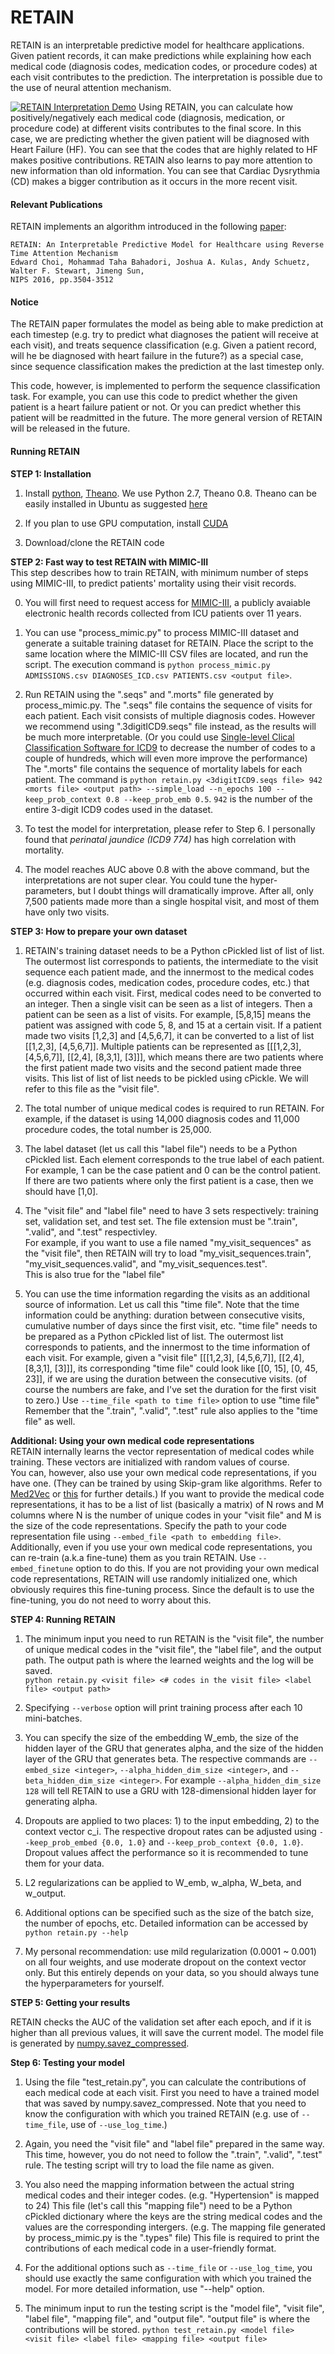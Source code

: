 RETAIN
=========================================

RETAIN is an interpretable predictive model for healthcare applications. Given patient records, it can make predictions while explaining how each medical code (diagnosis codes, medication codes, or procedure codes) at each visit contributes to the prediction. The interpretation is possible due to the use of neural attention mechanism.

[![RETAIN Interpretation Demo](http://www.cc.gatech.edu/~echoi48/images/thumbnail.png)](https://youtu.be/co3lTOSgFlA?t=1m46s "RETAIN Interpretation Demo - Click to Watch!")
Using RETAIN, you can calculate how positively/negatively each medical code (diagnosis, medication, or procedure code) at different visits contributes to the final score. In this case, we are predicting whether the given patient will be diagnosed with Heart Failure (HF). You can see that the codes that are highly related to HF makes positive contributions. RETAIN also learns to pay more attention to new information than old information. You can see that Cardiac Dysrythmia (CD) makes a bigger contribution as it occurs in the more recent visit.

#### Relevant Publications

RETAIN implements an algorithm introduced in the following [paper](http://papers.nips.cc/paper/6321-retain-an-interpretable-predictive-model-for-healthcare-using-reverse-time-attention-mechanism):

	RETAIN: An Interpretable Predictive Model for Healthcare using Reverse Time Attention Mechanism
	Edward Choi, Mohammad Taha Bahadori, Joshua A. Kulas, Andy Schuetz, Walter F. Stewart, Jimeng Sun,
	NIPS 2016, pp.3504-3512

#### Notice

The RETAIN paper formulates the model as being able to make prediction at each timestep (e.g. try to predict what diagnoses the patient will receive at each visit), and treats sequence classification (e.g. Given a patient record, will he be diagnosed with heart failure in the future?) as a special case, since sequence classification makes the prediction at the last timestep only.

This code, however, is implemented to perform the sequence classification task. For example, you can use this code to predict whether the given patient is a heart failure patient or not. Or you can predict whether this patient will be readmitted in the future. The more general version of RETAIN will be released in the future.
	
#### Running RETAIN

**STEP 1: Installation**  

1. Install [python](https://www.python.org/), [Theano](http://deeplearning.net/software/theano/index.html). We use Python 2.7, Theano 0.8. Theano can be easily installed in Ubuntu as suggested [here](http://deeplearning.net/software/theano/install_ubuntu.html#install-ubuntu)

2. If you plan to use GPU computation, install [CUDA](https://developer.nvidia.com/cuda-downloads)

3. Download/clone the RETAIN code  

**STEP 2: Fast way to test RETAIN with MIMIC-III**  
This step describes how to train RETAIN, with minimum number of steps using MIMIC-III, to predict patients' mortality using their visit records.

0. You will first need to request access for [MIMIC-III](https://mimic.physionet.org/gettingstarted/access/), a publicly avaiable electronic health records collected from ICU patients over 11 years. 

1. You can use "process_mimic.py" to process MIMIC-III dataset and generate a suitable training dataset for RETAIN. 
Place the script to the same location where the MIMIC-III CSV files are located, and run the script.
The execution command is `python process_mimic.py ADMISSIONS.csv DIAGNOSES_ICD.csv PATIENTS.csv <output file>`.

2. Run RETAIN using the ".seqs" and ".morts" file generated by process_mimic.py. 
The ".seqs" file contains the sequence of visits for each patient. Each visit consists of multiple diagnosis codes.
However we recommend using ".3digitICD9.seqs" file instead, as the results will be much more interpretable.
(Or you could use [Single-level Clical Classification Software for ICD9](https://www.hcup-us.ahrq.gov/toolssoftware/ccs/ccs.jsp#examples) to decrease the number of codes to a couple of hundreds, which will even more improve the performance)
The ".morts" file contains the sequence of mortality labels for each patient. 
The command is `python retain.py <3digitICD9.seqs file> 942 <morts file> <output path> --simple_load --n_epochs 100 --keep_prob_context 0.8 --keep_prob_emb 0.5`.
`942` is the number of the entire 3-digit ICD9 codes used in the dataset.

3. To test the model for interpretation, please refer to Step 6. I personally found that _perinatal jaundice (ICD9 774)_ has high correlation with mortality.

4. The model reaches AUC above 0.8 with the above command, but the interpretations are not super clear. 
You could tune the hyper-parameters, but I doubt things will dramatically improve. 
After all, only 7,500 patients made more than a single hospital visit, and most of them have only two visits.

**STEP 3: How to prepare your own dataset**  

1. RETAIN's training dataset needs to be a Python cPickled list of list of list. The outermost list corresponds to patients, the intermediate to the visit sequence each patient made, and the innermost to the medical codes (e.g. diagnosis codes, medication codes, procedure codes, etc.) that occurred within each visit.
First, medical codes need to be converted to an integer. Then a single visit can be seen as a list of integers. Then a patient can be seen as a list of visits.
For example, [5,8,15] means the patient was assigned with code 5, 8, and 15 at a certain visit.
If a patient made two visits [1,2,3] and [4,5,6,7], it can be converted to a list of list [[1,2,3], [4,5,6,7]].
Multiple patients can be represented as [[[1,2,3], [4,5,6,7]], [[2,4], [8,3,1], [3]]], which means there are two patients where the first patient made two visits and the second patient made three visits.
This list of list of list needs to be pickled using cPickle. We will refer to this file as the "visit file".

2. The total number of unique medical codes is required to run RETAIN.
For example, if the dataset is using 14,000 diagnosis codes and 11,000 procedure codes, the total number is 25,000. 

3. The label dataset (let us call this "label file") needs to be a Python cPickled list. Each element corresponds to the true label of each patient. For example, 1 can be the case patient and 0 can be the control patient. If there are two patients where only the first patient is a case, then we should have [1,0].

4. The "visit file" and "label file" need to have 3 sets respectively: training set, validation set, and test set.
The file extension must be ".train", ".valid", and ".test" respectivley.  
For example, if you want to use a file named "my_visit_sequences" as the "visit file", then RETAIN will try to load "my_visit_sequences.train", "my_visit_sequences.valid", and "my_visit_sequences.test".  
This is also true for the "label file"

5. You can use the time information regarding the visits as an additional source of information. Let us call this "time file".
Note that the time information could be anything: duration between consecutive visits, cumulative number of days since the first visit, etc.
"time file" needs to be prepared as a Python cPickled list of list. The outermost list corresponds to patients, and the innermost to the time information of each visit.
For example, given a "visit file" [[[1,2,3], [4,5,6,7]], [[2,4], [8,3,1], [3]]], its corresponding "time file" could look like [[0, 15], [0, 45, 23]], if we are using the duration between the consecutive visits. (of course the numbers are fake, and I've set the duration for the first visit to zero.)
Use `--time_file <path to time file>` option to use "time file"
Remember that the ".train", ".valid", ".test" rule also applies to the "time file" as well.

**Additional: Using your own medical code representations**  
RETAIN internally learns the vector representation of medical codes while training. These vectors are initialized with random values of course.  
You can, however, also use your own medical code representations, if you have one. (They can be trained by using Skip-gram like algorithms. Refer to [Med2Vec](http://www.kdd.org/kdd2016/subtopic/view/multi-layer-representation-learning-for-medical-concepts) or [this](http://arxiv.org/abs/1602.03686) for further details.)
If you want to provide the medical code representations, it has to be a list of list (basically a matrix) of N rows and M columns where N is the number of unique codes in your "visit file" and M is the size of the code representations.
Specify the path to your code representation file using `--embed_file <path to embedding file>`.
Additionally, even if you use your own medical code representations, you can re-train (a.k.a fine-tune) them as you train RETAIN.
Use `--embed_finetune` option to do this. If you are not providing your own medical code representations, RETAIN will use randomly initialized one, which obviously requires this fine-tuning process. Since the default is to use the fine-tuning, you do not need to worry about this.

**STEP 4: Running RETAIN**  

1. The minimum input you need to run RETAIN is the "visit file", the number of unique medical codes in the "visit file", 
the "label file", and the output path. The output path is where the learned weights and the log will be saved.  
`python retain.py <visit file> <# codes in the visit file> <label file> <output path>`  

2. Specifying `--verbose` option will print training process after each 10 mini-batches.

3. You can specify the size of the embedding W_emb, the size of the hidden layer of the GRU that generates alpha, and the size of the hidden layer of the GRU that generates beta.
The respective commands are `--embed_size <integer>`, `--alpha_hidden_dim_size <integer>`, and `--beta_hidden_dim_size <integer>`.
For example `--alpha_hidden_dim_size 128` will tell RETAIN to use a GRU with 128-dimensional hidden layer for generating alpha.

4. Dropouts are applied to two places: 1) to the input embedding, 2) to the context vector c_i. The respective dropout rates can be adjusted using `--keep_prob_embed {0.0, 1.0}` and `--keep_prob_context {0.0, 1.0}`. Dropout values affect the performance so it is recommended to tune them for your data.

5. L2 regularizations can be applied to W_emb, w_alpha, W_beta, and w_output.

6. Additional options can be specified such as the size of the batch size, the number of epochs, etc. Detailed information can be accessed by `python retain.py --help`

7. My personal recommendation: use mild regularization (0.0001 ~ 0.001) on all four weights, and use moderate dropout on the context vector only. But this entirely depends on your data, so you should always tune the hyperparameters for yourself.

**STEP 5: Getting your results**  

RETAIN checks the AUC of the validation set after each epoch, and if it is higher than all previous values, it will save the current model. The model file is generated by [numpy.savez_compressed](http://docs.scipy.org/doc/numpy-1.10.1/reference/generated/numpy.savez_compressed.html).

**Step 6: Testing your model**

1. Using the file "test_retain.py", you can calculate the contributions of each medical code at each visit. First you need to have a trained model that was saved by numpy.savez_compressed. Note that you need to know the configuration with which you trained RETAIN (e.g. use of `--time_file`, use of `--use_log_time`.)

2. Again, you need the "visit file" and "label file" prepared in the same way. This time, however, you do not need to follow the ".train", ".valid", ".test" rule. The testing script will try to load the file name as given.

3. You also need the mapping information between the actual string medical codes and their integer codes. 
(e.g. "Hypertension" is mapped to 24) 
This file (let's call this "mapping file") need to be a Python cPickled dictionary where the keys are the string medical codes and the values are the corresponding intergers. 
(e.g. The mapping file generated by process_mimic.py is the ".types" file)
This file is required to print the contributions of each medical code in a user-friendly format. 

4. For the additional options such as `--time_file` or `--use_log_time`, you should use exactly the same configuration with which you trained the model. For more detailed information, use "--help" option.

5. The minimum input to run the testing script is the "model file", "visit file", "label file", "mapping file", and "output file". "output file" is where the contributions will be stored.
`python test_retain.py <model file> <visit file> <label file> <mapping file> <output file>`
